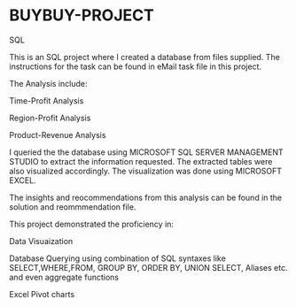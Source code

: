 # BUYBUY-PROJECT
SQL


This is an SQL project where I created a database from files supplied. 
The instructions for the task can be found in eMail task file in this project. 

The Analysis include:

Time-Profit Analysis

Region-Profit Analysis

Product-Revenue Analysis
 
 I queried the the database using MICROSOFT SQL SERVER MANAGEMENT STUDIO to extract the information requested. 
 The extracted tables were also visualized accordingly. The visualization was done using MICROSOFT EXCEL. 
 
 The insights and reocommendations from this analysis can be found in the solution and reommmendation file. 
 
 This project demonstrated the proficiency in:
 
 Data Visuaization
 
 Database Querying using combination of SQL syntaxes like SELECT,WHERE,FROM, GROUP BY, ORDER BY, UNION SELECT, Aliases etc. and even aggregate functions
 
 Excel Pivot charts
